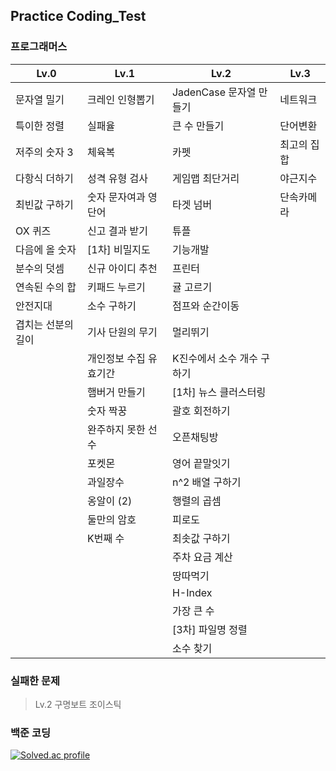 ## Practice Coding_Test

### 프로그래머스

| **Lv.0**           | **Lv.1**               | **Lv.2**                   | **Lv.3**    |
| ------------------ | ---------------------- | -------------------------- | ----------- |
| 문자열 밀기        | 크레인 인형뽑기        | JadenCase 문자열 만들기    | 네트워크    |
| 특이한 정렬        | 실패율                 | 큰 수 만들기               | 단어변환    |
| 저주의 숫자 3      | 체육복                 | 카펫                       | 최고의 집합 |
| 다항식 더하기      | 성격 유형 검사         | 게임맵 최단거리            | 야근지수    |
| 최빈값 구하기      | 숫자 문자여과 영단어   | 타겟 넘버                  | 단속카메라  |
| OX 퀴즈            | 신고 결과 받기         | 튜플                       |             |
| 다음에 올 숫자     | [1차] 비밀지도         | 기능개발                   |             |
| 분수의 덧셈        | 신규 아이디 추천       | 프린터                     |             |
| 연속된 수의 합     | 키패드 누르기          | 귤 고르기                  |             |
| 안전지대           | 소수 구하기            | 점프와 순간이동            |             |
| 겹치는 선분의 길이 | 기사 단원의 무기       | 멀리뛰기                   |             |
|                    | 개인정보 수집 유효기간 | K진수에서 소수 개수 구하기 |             |
|                    | 햄버거 만들기          | [1차] 뉴스 클러스터링      |             |
|                    | 숫자 짝꿍              | 괄호 회전하기              |             |
|                    | 완주하지 못한 선수     | 오픈채팅방                 |             |
|                    | 포켓몬                 | 영어 끝말잇기              |             |
|                    | 과일장수               | n^2 배열 구하기            |             |
|                    | 옹알이 (2)             | 행렬의 곱셈                |             |
|                    | 둘만의 암호            | 피로도                     |             |
|                    | K번째 수               | 최솟값 구하기              |             |
|                    |                        | 주차 요금 계산             |             |
|                    |                        | 땅따먹기                   |             |
|                    |                        | H-Index                    |             |
|                    |                        | 가장 큰 수                 |             |
|                    |                        | [3차] 파일명 정렬          |             |
|                    |                        | 소수 찾기                  |             |

### 실패한 문제

> Lv.2 구명보트 조이스틱

### 백준 코딩

[![Solved.ac
profile](http://mazassumnida.wtf/api/v2/generate_badge?boj=eodrmfdl1004)](https://solved.ac/eodrmfdl1004)
